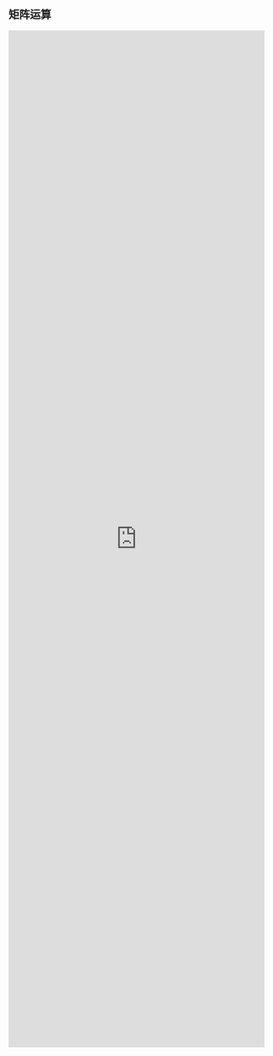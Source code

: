 ## 矩阵运算

<iframe style="min-height:2000px" width="100%" scrolling="auto" title="AntHubTC" src="https://nbviewer.org/github/AntHubTC/AntHubTC.github.io/blob/master/NumPy/jupterDoc/matrixCalc.ipynb" frameborder="no" loading="lazy" allowtransparency="true" allowfullscreen="true"></iframe>